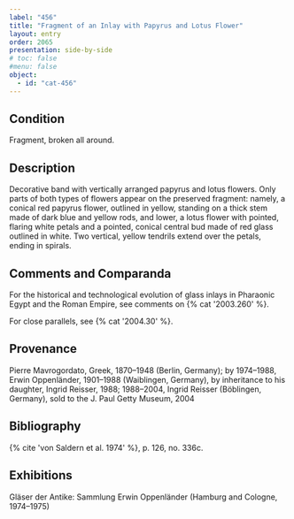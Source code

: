```yaml
---
label: "456"
title: "Fragment of an Inlay with Papyrus and Lotus Flower"
layout: entry
order: 2065
presentation: side-by-side
# toc: false
#menu: false 
object:
  - id: "cat-456"
---
```


## Condition

Fragment, broken all around.

## Description

Decorative band with vertically arranged papyrus and lotus flowers. Only parts of both types of flowers appear on the preserved fragment: namely, a conical red papyrus flower, outlined in yellow, standing on a thick stem made of dark blue and yellow rods, and lower, a lotus flower with pointed, flaring white petals and a pointed, conical central bud made of red glass outlined in white. Two vertical, yellow tendrils extend over the petals, ending in spirals.

## Comments and Comparanda

For the historical and technological evolution of glass inlays in Pharaonic Egypt and the Roman Empire, see comments on {% cat '2003.260' %}.

For close parallels, see {% cat '2004.30' %}.

## Provenance

Pierre Mavrogordato, Greek, 1870–1948 (Berlin, Germany); by 1974–1988, Erwin Oppenländer, 1901–1988 (Waiblingen, Germany), by inheritance to his daughter, Ingrid Reisser, 1988; 1988–2004, Ingrid Reisser (Böblingen, Germany), sold to the J. Paul Getty Museum, 2004

## Bibliography

{% cite 'von Saldern et al. 1974' %}, p. 126, no. 336c.

## Exhibitions

Gläser der Antike: Sammlung Erwin Oppenländer (Hamburg and Cologne, 1974–1975)